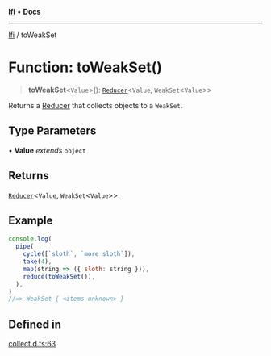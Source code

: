 [**lfi**](../readme.md) • **Docs**

---

[lfi](../globals.md) / toWeakSet

# Function: toWeakSet()

> **toWeakSet**\<`Value`\>(): [`Reducer`](../type-aliases/Reducer.md)\<`Value`,
> `WeakSet`\<`Value`\>\>

Returns a [Reducer](../type-aliases/Reducer.md) that collects objects to a
`WeakSet`.

## Type Parameters

• **Value** _extends_ `object`

## Returns

[`Reducer`](../type-aliases/Reducer.md)\<`Value`, `WeakSet`\<`Value`\>\>

## Example

```js
console.log(
  pipe(
    cycle([`sloth`, `more sloth`]),
    take(4),
    map(string => ({ sloth: string })),
    reduce(toWeakSet()),
  ),
)
//=> WeakSet { <items unknown> }
```

## Defined in

[collect.d.ts:63](https://github.com/TomerAberbach/lfi/blob/dd796c78d3ff68ae7bf4a0272b3cbeca688438e7/src/operations/collect.d.ts#L63)
